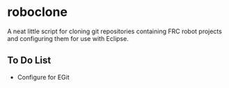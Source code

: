 roboclone
=========
A neat little script for cloning git repositories containing FRC robot projects
and configuring them for use with Eclipse.

To Do List
----------
* Configure for EGit